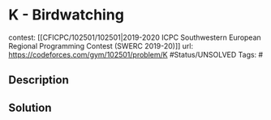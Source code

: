 # K - Birdwatching

contest: [[CFICPC/102501/102501|2019-2020 ICPC Southwestern European Regional Programming Contest (SWERC 2019-20)]]
url: https://codeforces.com/gym/102501/problem/K
#Status/UNSOLVED
Tags: #

## Description

## Solution


